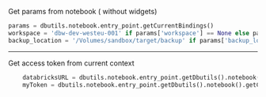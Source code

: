 Get params from notebook ( without widgets)

```python
params = dbutils.notebook.entry_point.getCurrentBindings()
workspace = 'dbw-dev-westeu-001' if params['workspace'] == None else params['workspace']
backup_location = '/Volumes/sandbox/target/backup' if params['backup_location'] == None else params['backup_location']

```
---

Get access token from current context

```python
    databricksURL = dbutils.notebook.entry_point.getDbutils().notebook().getContext().apiUrl().getOrElse(None)
    myToken = dbutils.notebook.entry_point.getDbutils().notebook().getContext().apiToken().getOrElse(None)
```